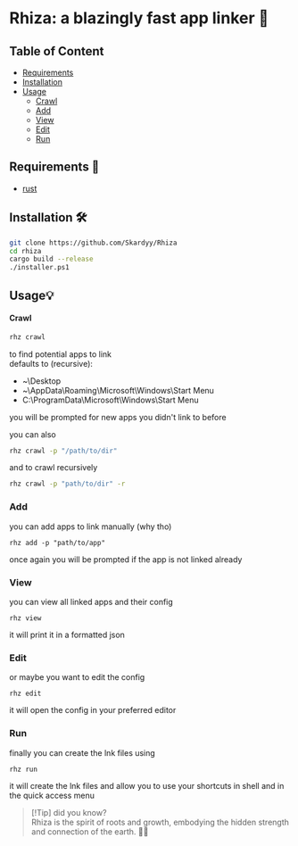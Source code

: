 # Rhiza: a blazingly fast app linker 🚀

## Table of Content  
* [Requirements](#Requirements)
* [Installation](#Installation)
* [Usage](#Requirements)
  * [Crawl](#Crawl)
  * [Add](#Add)
  * [View](#View)
  * [Edit](#Edit)
  * [Run](#Run)

## Requirements 📝
* [rust]('https://www.rust-lang.org/')

## Installation 🛠️
```sh
git clone https://github.com/Skardyy/Rhiza
cd rhiza
cargo build --release
./installer.ps1
```

## Usage💡
#### Crawl
```sh
rhz crawl
```
to find potential apps to link  
defaults to (recursive):
* ~\Desktop
* ~\AppData\Roaming\Microsoft\Windows\Start Menu
* C:\ProgramData\Microsoft\Windows\Start Menu
  
you will be prompted for new apps you didn't link to before
  
you can also
```sh
rhz crawl -p "/path/to/dir"
```
and to crawl recursively
```sh
rhz crawl -p "path/to/dir" -r
```

### Add
you can add apps to link manually (why tho)
```
rhz add -p "path/to/app"
```
once again you will be prompted if the app is not linked already

### View
you can view all linked apps and their config
```
rhz view
```
it will print it in a formatted json

### Edit
or maybe you want to edit the config
```
rhz edit
```
it will open the config in your preferred editor

### Run
finally you can create the lnk files using
```
rhz run
```
it will create the lnk files and allow you to use your shortcuts in shell and in the quick access menu
  
> \[!Tip]
> did you know?  
> Rhiza is the spirit of roots and growth, embodying the hidden strength and connection of the earth. 🌱🌿
